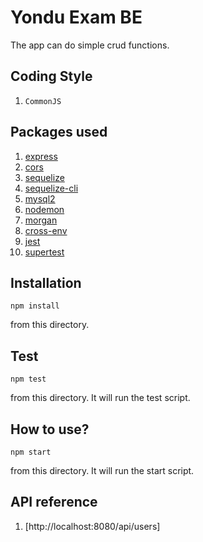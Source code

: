 Yondu Exam BE
=============

The app can do simple crud functions.

Coding Style
------------

1. `CommonJS`

Packages used
-------------

1. [express](https://www.npmjs.com/package/express)
2. [cors](https://www.npmjs.com/package/cors)
3. [sequelize](https://www.npmjs.com/package/sequelize)
4. [sequelize-cli](https://www.npmjs.com/package/sequelize-cli)
5. [mysql2](https://www.npmjs.com/package/mysql2)
6. [nodemon](https://www.npmjs.com/package/nodemon)
7. [morgan](https://www.npmjs.com/package/morgan)
8. [cross-env](https://www.npmjs.com/package/cross-env)
9. [jest](https://www.npmjs.com/package/jest)
10. [supertest](https://www.npmjs.com/package/supertest)

Installation
------------

```
npm install
```
from this directory.

Test
-----

```
npm test
```
from this directory.
It will run the test script.

How to use?
----------

```
npm start
```
from this directory.
It will run the start script.

API reference
-------------
1. [http://localhost:8080/api/users]
